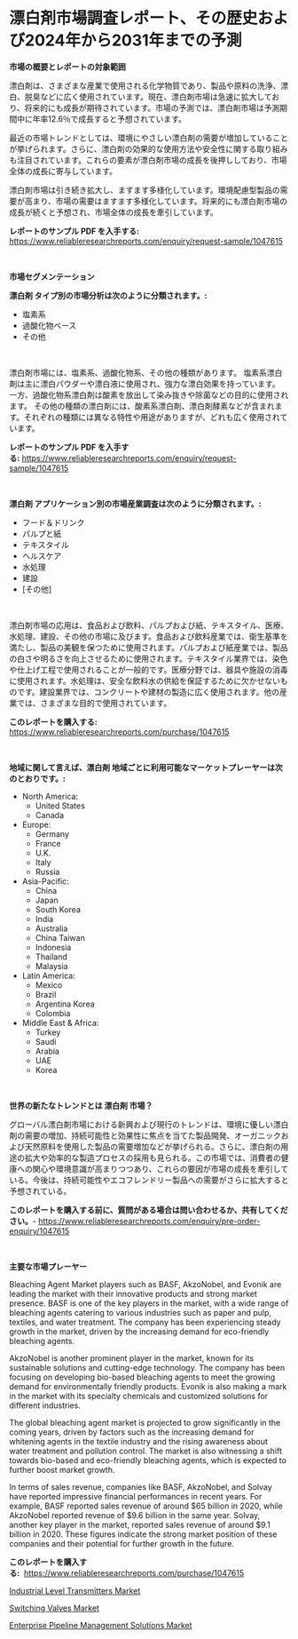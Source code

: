 <p><h1>漂白剤市場調査レポート、その歴史および2024年から2031年までの予測</h1></p><p><strong>市場の概要とレポートの対象範囲</strong></p>
<p><p>漂白剤は、さまざまな産業で使用される化学物質であり、製品や原料の洗浄、漂白、脱臭などに広く使用されています。現在、漂白剤市場は急速に拡大しており、将来的にも成長が期待されています。市場の予測では、漂白剤市場は予測期間中に年率12.6％で成長すると予想されています。</p><p>最近の市場トレンドとしては、環境にやさしい漂白剤の需要が増加していることが挙げられます。さらに、漂白剤の効果的な使用方法や安全性に関する取り組みも注目されています。これらの要素が漂白剤市場の成長を後押ししており、市場全体の成長に寄与しています。</p><p>漂白剤市場は引き続き拡大し、ますます多様化しています。環境配慮型製品の需要が高まり、市場の需要はますます多様化しています。将来的にも漂白剤市場の成長が続くと予想され、市場全体の成長を牽引しています。</p></p>
<p><strong>レポートのサンプル PDF を入手する:</strong> <a href="https://www.reliableresearchreports.com/enquiry/request-sample/1047615">https://www.reliableresearchreports.com/enquiry/request-sample/1047615</a></p>
<p>&nbsp;</p>
<p><strong>市場セグメンテーション</strong></p>
<p><strong>漂白剤 タイプ別の市場分析は次のように分類されます。:</strong></p>
<p><ul><li>塩素系</li><li>過酸化物ベース</li><li>その他</li></ul></p>
<p>&nbsp;</p>
<p><p>漂白剤市場には、塩素系、過酸化物系、その他の種類があります。 塩素系漂白剤は主に漂白パウダーや漂白液に使用され、強力な漂白効果を持っています。 一方、過酸化物系漂白剤は酸素を放出して染み抜きや除菌などの目的に使用されます。 その他の種類の漂白剤には、酸素系漂白剤、漂白剤酵素などが含まれます。それぞれの種類には異なる特性や用途がありますが、どれも広く使用されています。</p></p>
<p><strong>レポートのサンプル PDF を入手する:</strong>&nbsp;<a href="https://www.reliableresearchreports.com/enquiry/request-sample/1047615">https://www.reliableresearchreports.com/enquiry/request-sample/1047615</a></p>
<p>&nbsp;</p>
<p><strong> 漂白剤 アプリケーション別の市場産業調査は次のように分類されます。:</strong></p>
<p><ul><li>フード＆ドリンク</li><li>パルプと紙</li><li>テキスタイル</li><li>ヘルスケア</li><li>水処理</li><li>建設</li><li>[その他]</li></ul></p>
<p>&nbsp;</p>
<p><p>漂白剤市場の応用は、食品および飲料、パルプおよび紙、テキスタイル、医療、水処理、建設、その他の市場に及びます。食品および飲料産業では、衛生基準を満たし、製品の美観を保つために使用されます。パルプおよび紙産業では、製品の白さや明るさを向上させるために使用されます。テキスタイル業界では、染色や仕上げ工程で使用されることが一般的です。医療分野では、器具や施設の消毒に使用されます。水処理は、安全な飲料水の供給を保証するために欠かせないものです。建設業界では、コンクリートや建材の製造に広く使用されます。他の産業では、さまざまな目的で使用されています。</p></p>
<p><strong>このレポートを購入する:</strong>&nbsp; <a href="https://www.reliableresearchreports.com/purchase/1047615">https://www.reliableresearchreports.com/purchase/1047615</a></p>
<p>&nbsp;</p>
<p><strong>地域に関して言えば、漂白剤 地域ごとに利用可能なマーケットプレーヤーは次のとおりです。:</strong></p>
<p><ul>
    <li>
        North America:
        <ul>
            <li>United States</li>
            <li>Canada</li>
        </ul>
    </li>
    <li>
        Europe:
        <ul>
            <li>Germany</li>
            <li>France</li>
            <li>U.K.</li>
            <li>Italy</li>
            <li>Russia</li>
        </ul>
    </li>
    <li>
        Asia-Pacific:
        <ul>
            <li>China</li>
            <li>Japan</li>
            <li>South Korea</li>
            <li>India</li>
            <li>Australia</li>
            <li>China Taiwan</li>
            <li>Indonesia</li>
            <li>Thailand</li>
            <li>Malaysia</li>
        </ul>
    </li>
    <li>
        Latin America:
        <ul>
            <li>Mexico</li>
            <li>Brazil</li>
            <li>Argentina Korea</li>
            <li>Colombia</li>
        </ul>
    </li>
    <li>
        Middle East & Africa:
        <ul>
            <li>Turkey</li>
            <li>Saudi</li>
            <li>Arabia</li>
            <li>UAE</li>
            <li>Korea</li>
        </ul>
    </li>
    </ul></p>
<p>&nbsp;</p>
<p><strong>世界の新たなトレンドとは 漂白剤 市場？</strong></p>
<p><p>グローバル漂白剤市場における新興および現行のトレンドは、環境に優しい漂白剤の需要の増加、持続可能性と効果性に焦点を当てた製品開発、オーガニックおよび天然原料を使用した製品の需要増加などが挙げられる。さらに、漂白剤の用途の拡大や効率的な製造プロセスの採用も見られる。この市場では、消費者の健康への関心や環境意識が高まりつつあり、これらの要因が市場の成長を牽引している。今後は、持続可能性やエコフレンドリー製品への需要がさらに拡大すると予想されている。</p></p>
<p><strong>このレポートを購入する前に、質問がある場合は問い合わせるか、共有してください。</strong>- <a href="https://www.reliableresearchreports.com/enquiry/pre-order-enquiry/1047615">https://www.reliableresearchreports.com/enquiry/pre-order-enquiry/1047615</a></p>
<p>&nbsp;</p>
<p><strong>主要な市場プレーヤー</strong></p>
<p><p>Bleaching Agent Market players such as BASF, AkzoNobel, and Evonik are leading the market with their innovative products and strong market presence. BASF is one of the key players in the market, with a wide range of bleaching agents catering to various industries such as paper and pulp, textiles, and water treatment. The company has been experiencing steady growth in the market, driven by the increasing demand for eco-friendly bleaching agents.</p><p>AkzoNobel is another prominent player in the market, known for its sustainable solutions and cutting-edge technology. The company has been focusing on developing bio-based bleaching agents to meet the growing demand for environmentally friendly products. Evonik is also making a mark in the market with its specialty chemicals and customized solutions for different industries.</p><p>The global bleaching agent market is projected to grow significantly in the coming years, driven by factors such as the increasing demand for whitening agents in the textile industry and the rising awareness about water treatment and pollution control. The market is also witnessing a shift towards bio-based and eco-friendly bleaching agents, which is expected to further boost market growth.</p><p>In terms of sales revenue, companies like BASF, AkzoNobel, and Solvay have reported impressive financial performances in recent years. For example, BASF reported sales revenue of around $65 billion in 2020, while AkzoNobel reported revenue of $9.6 billion in the same year. Solvay, another key player in the market, reported sales revenue of around $9.1 billion in 2020. These figures indicate the strong market position of these companies and their potential for further growth in the future.</p></p>
<p><strong>このレポートを購入する:</strong>&nbsp;&nbsp;<a href="https://www.reliableresearchreports.com/purchase/1047615">https://www.reliableresearchreports.com/purchase/1047615</a></p>
<p><p><a href="https://view.publitas.com/reportprime-1/insights-into-industrial-level-transmitters-market-size-analysing-market-share-trends-and-growth-from-2023-to-2030/">Industrial Level Transmitters Market</a></p><p><a href="https://view.publitas.com/reportprime-1/switching-valves-market-with-the-goal-of-estimating-the-market-size-and-future-growth-potential-of-various-market-segments-based-on-component-applications-end-user-and-region/">Switching Valves Market</a></p><p><a href="https://view.publitas.com/reportprime-1/enterprise-pipeline-management-solutions-market-size-market-trends-and-growth-outlook-forecasted-for-period-from-2023-to-2030/">Enterprise Pipeline Management Solutions Market</a></p></p>